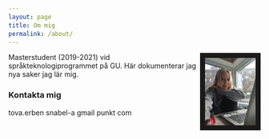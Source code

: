 ```yaml
---
layout: page
title: Om mig
permalink: /about/
---
```


<img style="float: right;" src="/images/profilbild_labb.jpeg" width="20%" height="20%" border="10">

Masterstudent (2019-2021) vid språkteknologiprogrammet på GU. Här dokumenterar jag nya saker jag lär mig.

### Kontakta mig

tova.erben snabel-a gmail punkt com
